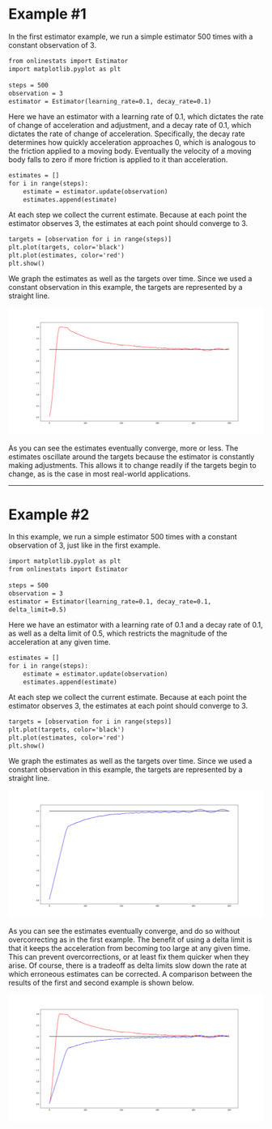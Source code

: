 # Example #1

In the first estimator example, we run a simple estimator 500 times with a constant observation of 3.

	from onlinestats import Estimator
	import matplotlib.pyplot as plt

	steps = 500
	observation = 3
	estimator = Estimator(learning_rate=0.1, decay_rate=0.1)

Here we have an estimator with a learning rate of 0.1, which dictates the rate of change of acceleration and adjustment, and a decay rate of 0.1, which dictates the rate of change of acceleration. Specifically, the decay rate determines how quickly acceleration approaches 0, which is analogous to the friction applied to a moving body. Eventually the velocity of a moving body falls to zero if more friction is applied to it than acceleration.
	
	estimates = []
	for i in range(steps):
		estimate = estimator.update(observation)
		estimates.append(estimate)

At each step we collect the current estimate. Because at each point the estimator observes 3, the estimates at each point should converge to 3. 

	targets = [observation for i in range(steps)]
	plt.plot(targets, color='black')
	plt.plot(estimates, color='red')
  	plt.show()

We graph the estimates as well as the targets over time. Since we used a constant observation in this example, the targets are represented by a straight line.

![Estimator Results 1](https://github.com/CarsonScott/onlinestats/blob/master/img/estimator_results_1.png)

As you can see the estimates eventually converge, more or less. The estimates oscillate around the targets because the estimator is constantly making adjustments. This allows it to change readily if the targets begin to change, as is the case in most real-world applications.

---

# Example #2

In this example, we run a simple estimator 500 times with a constant observation of 3, just like in the first example.
	
	import matplotlib.pyplot as plt
	from onlinestats import Estimator

	steps = 500
	observation = 3
	estimator = Estimator(learning_rate=0.1, decay_rate=0.1, delta_limit=0.5)

Here we have an estimator with a learning rate of 0.1 and a decay rate of 0.1, as well as a delta limit of 0.5, which restricts the magnitude of the acceleration at any given time. 
	
	estimates = []
	for i in range(steps):
		estimate = estimator.update(observation)
		estimates.append(estimate)

At each step we collect the current estimate. Because at each point the estimator observes 3, the estimates at each point should converge to 3. 

	targets = [observation for i in range(steps)]
	plt.plot(targets, color='black')
	plt.plot(estimates, color='red')
  	plt.show()

We graph the estimates as well as the targets over time. Since we used a constant observation in this example, the targets are represented by a straight line.

![Estimator Results 2](https://github.com/CarsonScott/onlinestats/blob/master/img/estimator_results_2.png)

As you can see the estimates eventually converge, and do so without overcorrecting as in the first example. The benefit of using a delta limit is that it keeps the acceleration from becoming too large at any given time. This can prevent overcorrections, or at least fix them quicker when they arise. Of course, there is a tradeoff as delta limits slow down the rate at which erroneous estimates can be corrected. A comparison between the results of the first and second example is shown below. 

![Estimator Results 1 and 2](https://github.com/CarsonScott/onlinestats/blob/master/img/estimator_results_1_and_2.png)
